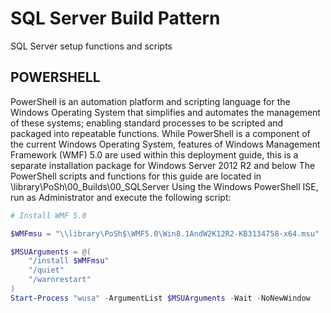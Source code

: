 # SQL Server Build Pattern
SQL Server setup functions and scripts

## POWERSHELL
PowerShell is an automation platform and scripting language for the Windows Operating System that simplifies and automates the management of these systems; enabling standard processes to be scripted and packaged into repeatable functions.
While PowerShell is a component of the current Windows Operating System, features of Windows Management Framework (WMF) 5.0 are used within this deployment guide, this is a separate installation package for Windows Server 2012 R2 and below 
The PowerShell scripts and functions for this guide are located in \\library\PoSh\00_Builds\00_SQLServer
Using the Windows PowerShell ISE, run as Administrator and execute the following script:

```powershell
# Install WMF 5.0

$WMFmsu = "\\library\PoSh$\WMF5.0\Win8.1AndW2K12R2-KB3134758-x64.msu"

$MSUArguments = @(
    "/install $WMFmsu"
    "/quiet"
    "/warnrestart"
)
Start-Process "wusa" -ArgumentList $MSUArguments -Wait -NoNewWindow
```
